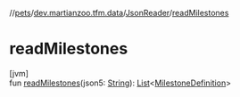 //[pets](../../../index.md)/[dev.martianzoo.tfm.data](../index.md)/[JsonReader](index.md)/[readMilestones](read-milestones.md)

# readMilestones

[jvm]\
fun [readMilestones](read-milestones.md)(json5: [String](https://kotlinlang.org/api/latest/jvm/stdlib/kotlin/-string/index.html)): [List](https://kotlinlang.org/api/latest/jvm/stdlib/kotlin.collections/-list/index.html)&lt;[MilestoneDefinition](../-milestone-definition/index.md)&gt;
